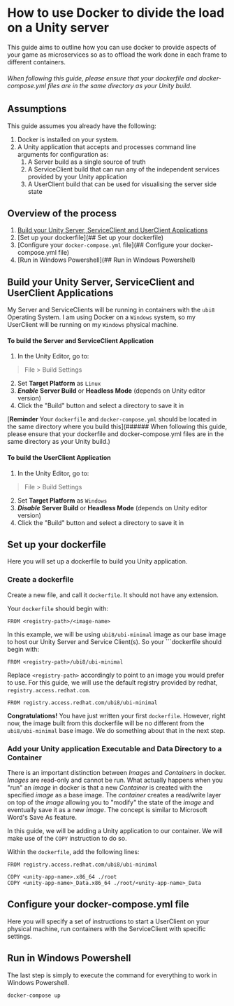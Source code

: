 # How to use Docker to divide the load on a Unity server
This guide aims to outline how you can use docker to provide aspects of your game as microservices so as to offload the work done in each frame to different containers.

###### When following this guide, please ensure that your dockerfile and docker-compose.yml files are in the same directory as your Unity build.

## Assumptions
This guide assumes you already have the following:
1. Docker is installed on your system.
2. A Unity application that accepts and processes command line arguments for configuration as:
    1. A Server build as a single source of truth
    2. A ServiceClient build that can run any of the independent services provided by your Unity application
    3. A UserClient build that can be used for visualising the server side state

## Overview of the process
1. [Build your Unity Server, ServiceClient and UserClient Applications](##build-your-unity-server,-serviceClient-and-userclient-applications)
2. [Set up your dockerfile](## Set up your dockerfile)
3. [Configure your ```docker-compose.yml``` file](## Configure your docker-compose.yml file)
4. [Run in Windows Powershell](## Run in Windows Powershell)

## Build your Unity Server, ServiceClient and UserClient Applications
My Server and ServiceClients will be running in containers with the ```ubi8``` Operating System. I am using Docker on a ```Windows``` system, so my UserClient will be running on my ```Windows``` physical machine.

#### To build the Server and ServiceClient Application
1. In the Unity Editor, go to:
> File > Build Settings
2. Set **Target Platform** as ```Linux```
3. ***Enable*** **Server Build** or **Headless Mode** (depends on Unity editor version)
4. Click the "Build" button and select a directory to save it in

[**Reminder** Your ```dockerfile``` and ```docker-compose.yml``` should be located in the same directory where you build this](###### When following this guide, please ensure that your dockerfile and docker-compose.yml files are in the same directory as your Unity build.) 

#### To build the UserClient Application
1. In the Unity Editor, go to:
> File > Build Settings
2. Set **Target Platform** as ```Windows```
3. ***Disable*** **Server Build** or **Headless Mode** (depends on Unity editor version)
4. Click the "Build" button and select a directory to save it in

## Set up your dockerfile
Here you will set up a dockerfile to build you Unity application.

### Create a dockerfile
Create a new file, and call it ```dockerfile```. It should not have any extension.

Your ```dockerfile``` should begin with:

    FROM <registry-path>/<image-name>

In this example, we will be using ```ubi8/ubi-minimal``` image as our base image to host our Unity Server and Service Client(s). So your ```dockerfile should begin with:

    FROM <registry-path>/ubi8/ubi-minimal

Replace ```<registry-path>``` accordingly to point to an image you would prefer to use. For this guide, we will use the default registry provided by redhat, ```registry.access.redhat.com```.

    FROM registry.access.redhat.com/ubi8/ubi-minimal

**Congratulations!** You have just written your first ```dockerfile```. However, right now, the image built from this dockerfile will be no different from the ```ubi8/ubi-minimal``` base image. We do something about that in the next step.

### Add your Unity application Executable and Data Directory to a Container
There is an important distinction between *Images* and *Containers* in docker. *Images* are read-only and cannot be run. What actually happens when you "run" an *image* in docker is that a new *Container* is created with the specified *image* as a base image. The *container* creates a read/write layer on top of the *image* allowing you to "modify" the state of the *image* and eventually save it as a new *image*. The concept is similar to Microsoft Word's Save As feature.

In this guide, we will be adding a Unity application to our container. We will make use of the ```COPY``` instruction to do so.

Within the ```dockerfile```, add the following lines:

    FROM registry.access.redhat.com/ubi8/ubi-minimal

    COPY <unity-app-name>.x86_64 ./root
    COPY <unity-app-name>_Data.x86_64 ./root/<unity-app-name>_Data

## Configure your docker-compose.yml file
Here you will specify a set of instructions to start a UserClient on your physical machine, run containers with the ServiceClient with specific settings.

## Run in Windows Powershell
The last step is simply to execute the command for everything to work in Windows Powershell.

    docker-compose up
